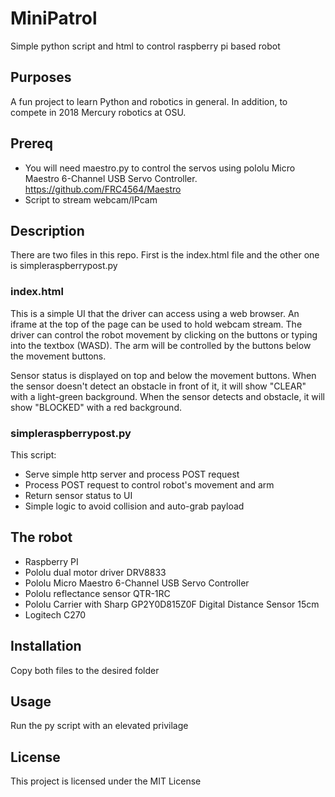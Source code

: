 # MiniPatrol
Simple python script and html to control raspberry pi based robot

## Purposes
A fun project to learn Python and robotics in general. In addition, to compete in 2018 Mercury robotics at OSU.

## Prereq
* You will need maestro.py to control the servos using pololu Micro Maestro 6-Channel USB Servo Controller. https://github.com/FRC4564/Maestro
* Script to stream webcam/IPcam

## Description
There are two files in this repo. First is the index.html file and the other one is simpleraspberrypost.py

### index.html
This is a simple UI that the driver can access using a web browser. An iframe at the top of the page can be used to hold webcam stream. The driver can control the robot movement by clicking on the buttons or typing into the textbox (WASD). The arm will be controlled by the buttons below the movement buttons.

Sensor status is displayed on top and below the movement buttons. When the sensor doesn't detect an obstacle in front of it, it will show "CLEAR" with a light-green background. When the sensor detects and obstacle, it will show "BLOCKED" with a red background.

### simpleraspberrypost.py
This script:
* Serve simple http server and process POST request
* Process POST request to control robot's movement and arm
* Return sensor status to UI
* Simple logic to avoid collision and auto-grab payload

## The robot
* Raspberry PI
* Pololu dual motor driver DRV8833
* Pololu Micro Maestro 6-Channel USB Servo Controller
* Pololu reflectance sensor QTR-1RC 
* Pololu Carrier with Sharp GP2Y0D815Z0F Digital Distance Sensor 15cm
* Logitech C270

## Installation
Copy both files to the desired folder

## Usage
Run the py script with an elevated privilage

## License
This project is licensed under the MIT License
